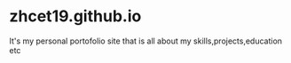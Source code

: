 # zhcet19.github.io
It's my personal portofolio site that is all about my skills,projects,education etc
